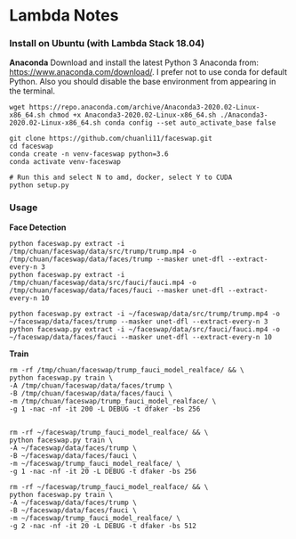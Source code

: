 # Lambda Notes

### Install on Ubuntu (with Lambda Stack 18.04)

__Anaconda__
Download and install the latest Python 3 Anaconda from: https://www.anaconda.com/download/. I prefer not to use conda for default Python. Also you should disable the base environment from appearing in the terminal.


``
wget https://repo.anaconda.com/archive/Anaconda3-2020.02-Linux-x86_64.sh
chmod +x Anaconda3-2020.02-Linux-x86_64.sh
./Anaconda3-2020.02-Linux-x86_64.sh
conda config --set auto_activate_base false
``


```
git clone https://github.com/chuanli11/faceswap.git
cd faceswap
conda create -n venv-faceswap python=3.6
conda activate venv-faceswap

# Run this and select N to amd, docker, select Y to CUDA
python setup.py

```


### Usage

__Face Detection__

```
python faceswap.py extract -i /tmp/chuan/faceswap/data/src/trump/trump.mp4 -o /tmp/chuan/faceswap/data/faces/trump --masker unet-dfl --extract-every-n 3
python faceswap.py extract -i /tmp/chuan/faceswap/data/src/fauci/fauci.mp4 -o /tmp/chuan/faceswap/data/faces/fauci --masker unet-dfl --extract-every-n 10

python faceswap.py extract -i ~/faceswap/data/src/trump/trump.mp4 -o ~/faceswap/data/faces/trump --masker unet-dfl --extract-every-n 3
python faceswap.py extract -i ~/faceswap/data/src/fauci/fauci.mp4 -o ~/faceswap/data/faces/fauci --masker unet-dfl --extract-every-n 10
```

__Train__

```
rm -rf /tmp/chuan/faceswap/trump_fauci_model_realface/ && \
python faceswap.py train \
-A /tmp/chuan/faceswap/data/faces/trump \
-B /tmp/chuan/faceswap/data/faces/fauci \
-m /tmp/chuan/faceswap/trump_fauci_model_realface/ \
-g 1 -nac -nf -it 200 -L DEBUG -t dfaker -bs 256


rm -rf ~/faceswap/trump_fauci_model_realface/ && \
python faceswap.py train \
-A ~/faceswap/data/faces/trump \
-B ~/faceswap/data/faces/fauci \
-m ~/faceswap/trump_fauci_model_realface/ \
-g 1 -nac -nf -it 20 -L DEBUG -t dfaker -bs 256

rm -rf ~/faceswap/trump_fauci_model_realface/ && \
python faceswap.py train \
-A ~/faceswap/data/faces/trump \
-B ~/faceswap/data/faces/fauci \
-m ~/faceswap/trump_fauci_model_realface/ \
-g 2 -nac -nf -it 20 -L DEBUG -t dfaker -bs 512
```